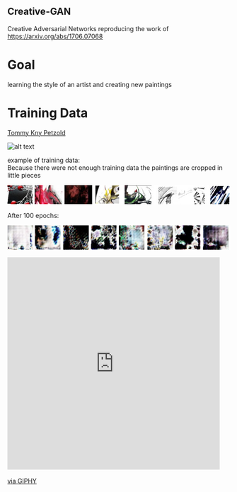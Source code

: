 ## Creative-GAN
 Creative Adversarial Networks
reproducing the work of https://arxiv.org/abs/1706.07068

# Goal
learning the style of an artist and creating new paintings

# Training Data
[Tommy Kny Petzold](https://www.tommy-kny-petzold.de)

![alt text](https://github.com/AndreasWieg/Creative-GAN/blob/master/example/Die%20Rebellion%20der%20Topfpflanzen.jpg)


example of training data:<br/>
Because there were not enough training data the paintings are cropped in little pieces 

![alt text](https://github.com/AndreasWieg/Creative-GAN/blob/master/example/example_training_data.jpg)

After 100 epochs:

![alt text](https://github.com/AndreasWieg/Creative-GAN/blob/master/example/100_epoch.jpg)

<iframe src="https://giphy.com/embed/uAC9Ls4VuXhlhVGuDg" width="480" height="480" frameBorder="0" class="giphy-embed" allowFullScreen></iframe><p><a href="https://giphy.com/gifs/uAC9Ls4VuXhlhVGuDg">via GIPHY</a></p>

